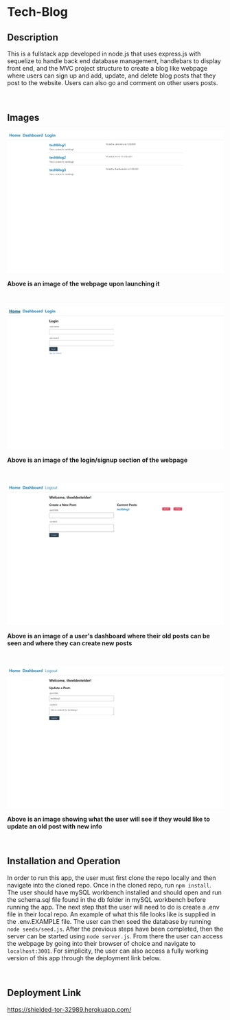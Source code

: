 # Tech-Blog

## Description
This is a fullstack app developed in node.js that uses express.js with sequelize to handle back end database management, handlebars to display front end, and the MVC project structure to create a blog like webpage where users can sign up and add, update, and delete blog posts that they post to the website. Users can also go and comment on other users posts.

</br>

## Images

![](./public/images/homepage-on-first-load.JPG)

**Above is an image of the webpage upon launching it**

</br>

![](./public/images/login-or-signup.JPG)

**Above is an image of the login/signup section of the webpage**

</br>

![](./public/images/dashboard-of-user.JPG)

**Above is an image of a user's dashboard where their old posts can be seen and where they can create new posts**

</br>

![](./public/images/update-page.JPG)

**Above is an image showing what the user will see if they would like to update an old post with new info**

</br>

## Installation and Operation
In order to run this app, the user must first clone the repo locally and then navigate into the cloned repo. Once in the cloned repo, run `npm install`. The user should have mySQL workbench installed and should open and run the schema.sql file found in the db folder in mySQL workbench before running the app. The next step that the user will need to do is create a .env file in their local repo. An example of what this file looks like is supplied in the .env.EXAMPLE file. The user can then seed the database by running `node seeds/seed.js`. After the previous steps have been completed, then the server can be started using `node server.js`. From there the user can access the webpage by going into their browser of choice and navigate to `localhost:3001`. For simplicity, the user can also access a fully working version of this app through the deployment link below.

</br>

## Deployment Link
https://shielded-tor-32989.herokuapp.com/